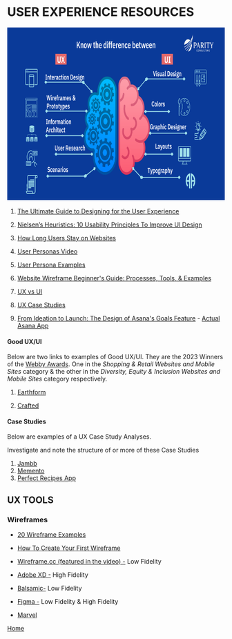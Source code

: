 # USER EXPERIENCE RESOURCES

<img src='assets/design.png' alt="ux/ui chart" width="600" height="400">

1. [The Ultimate Guide to Designing for the User Experience](https://blog.hubspot.com/marketing/ux-user-experience)

1. [Nielsen’s Heuristics: 10 Usability Principles To Improve UI Design](https://aelaschool.com/en/interactiondesign/10-usability-heuristics-ui-design/)

1. [How Long Users Stay on Websites](https://www.nngroup.com/articles/how-long-do-users-stay-on-web-pages/)

1. [User Personas Video](https://www.youtube.com/watch?v=v6EWN4EjHM0&t=6s)

1. [User Persona Examples](https://qubstudio.com/blog/4-examples-of-ux-personas/)

1. [Website Wireframe Beginner's Guide: Processes, Tools, & Examples](https://blog.hubspot.com/website/website-wireframe?hubs_content=blog.hubspot.com%2Fmarketing%2Fux-user-experience&hubs_content-cta=website%20wireframes)

1. [UX vs UI](https://intuji.com/ux-vs-ui-design-difference-guide/)

1. [UX Case Studies](https://htmlburger.com/blog/ux-case-studies/)

1. [From Ideation to Launch: The Design of Asana's Goals Feature](https://www.youtube.com/watch?v=s1USU36g4Fw) - [Actual Asana App](https://app.asana.com/0/goals/1190689591916349/list?v=1.0&view_mode=domain_level)

#### Good UX/UI

Below are two links to examples of Good UX/UI. They are the 2023 Winners of the [Webby Awards](https://www.webbyawards.com/). One in the _Shopping & Retail Websites and Mobile Sites_ category & the other in the _Diversity, Equity & Inclusion Websites and Mobile Sites_ category respectively.

1. [Earthform](https://basement.studio/)

1. [Crafted](https://experiencecrafted.com/)

#### Case Studies

Below are examples of a UX Case Study Analyses.

Investigate and note the structure of or more of these Case Studies

1. [Jambb](https://www.finna.wang/jambb)
1. [Memento](https://mahsakeyhani.com/memento.html)
1. [Perfect Recipes App](https://blog.tubikstudio.com/case-study-recipes-app-ux-design/)

## UX TOOLS

### Wireframes

- [20 Wireframe Examples](https://www.flux-academy.com/blog/20-wireframe-examples-for-web-design)

- [How To Create Your First Wireframe](https://www.youtube.com/watch?v=qpH7-KFWZRI)

- [Wireframe.cc (featured in the video) -](https://wireframe.cc/) Low Fidelity

- [Adobe XD -](https://www.adobe.com/products/xd.html) High Fidelity

- [Balsamic-](https://balsamiq.com/) Low Fidelity

- [Figma -](https://www.figma.com/) Low Fidelity & High Fidelity

- [Marvel](https://marvelapp.com/)

[Home][def]

[def]: README.md
